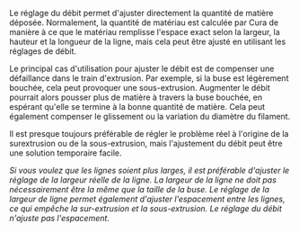 Le réglage du débit permet d'ajuster directement la quantité de matière déposée. Normalement, la quantité de matériau est calculée par Cura de manière à ce que le matériau remplisse l'espace exact selon la largeur, la hauteur et la longueur de la ligne, mais cela peut être ajusté en utilisant les réglages de débit.

Le principal cas d'utilisation pour ajuster le débit est de compenser une défaillance dans le train d'extrusion. Par exemple, si la buse est légèrement bouchée, cela peut provoquer une sous-extrusion. Augmenter le débit pourrait alors pousser plus de matière à travers la buse bouchée, en espérant qu'elle se termine à la bonne quantité de matière. Cela peut également compenser le glissement ou la variation du diamètre du filament.

Il est presque toujours préférable de régler le problème réel à l'origine de la surextrusion ou de la sous-extrusion, mais l'ajustement du débit peut être une solution temporaire facile.

*Si vous voulez que les lignes soient plus larges, il est préférable d'ajuster le réglage de la largeur réelle de la ligne. La largeur de la ligne ne doit pas nécessairement être la même que la taille de la buse. Le réglage de la largeur de ligne permet également d'ajuster l'espacement entre les lignes, ce qui empêche la sur-extrusion et la sous-extrusion. Le réglage du débit n'ajuste pas l'espacement.*
